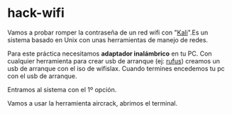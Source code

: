 # hack-wifi
Vamos a probar romper la contraseña de un red wifi con "[Kali](https://www.kali.org/downloads/)".Es un sistema basado en Unix con unas herramientas de manejo de redes. 

Para este práctica necesitamos **adaptador inalámbrico** en tu PC. 
Con cualquier herramienta para crear usb de arranque (ej: [rufus](https://rufus.ie/)) creamos un usb de arranque con el iso de wifislax. Cuando termines encedemos tu pc con el usb de arranque.



Entramos al sistema con el 1º opción.

Vamos a usar la herramienta aircrack, abrimos el terminal.
